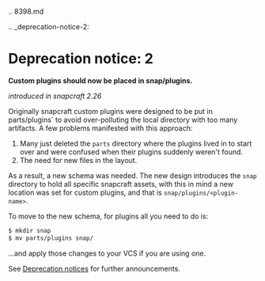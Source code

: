 .. 8398.md

.. _deprecation-notice-2:

# Deprecation notice: 2

**Custom plugins should now be placed in snap/plugins.**

_introduced in snapcraft 2.26_

Originally snapcraft custom plugins were designed to be put in parts/plugins` to avoid over-polluting the local directory with too many artifacts. A few problems manifested with this approach:

1. Many just deleted the `parts` directory where the plugins lived in to start over and were confused when their plugins suddenly weren't found.
1. The need for new files in the layout.

As a result, a new schema was needed. The new design introduces the `snap` directory to hold all specific snapcraft assets, with this in mind a new location was set for custom plugins, and that is
`snap/plugins/<plugin-name>`.

To move to the new schema, for plugins all you need to do is:

```bash
$ mkdir snap
$ mv parts/plugins snap/
```

...and apply those changes to your VCS if you are using one.

See [Deprecation notices](/t/deprecation-notices/8396/2)  for further announcements.